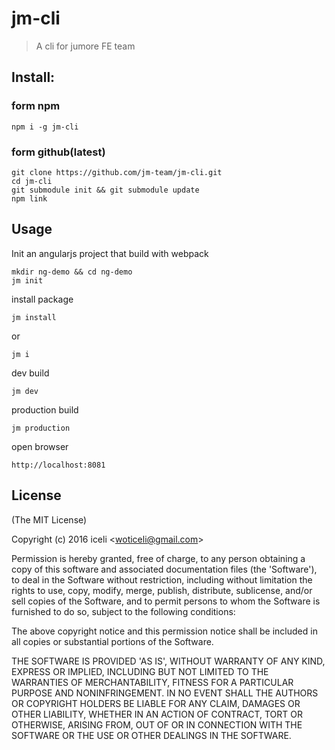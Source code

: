 # jm-cli
> A cli for jumore FE team
  
## Install:

### form npm
```git
npm i -g jm-cli
```

### form github(latest)

```git
git clone https://github.com/jm-team/jm-cli.git
cd jm-cli
git submodule init && git submodule update 
npm link
```


## Usage
Init an angularjs project that build with webpack

```
mkdir ng-demo && cd ng-demo
jm init
```
install package
	
```
jm install 
```
or
	
```
jm i
```

dev build

```
jm dev
```

production build

```
jm production
```
open browser

```
http://localhost:8081
```

## License 

(The MIT License)

Copyright (c) 2016 iceli &lt;woticeli@gmail.com&gt;

Permission is hereby granted, free of charge, to any person obtaining
a copy of this software and associated documentation files (the
'Software'), to deal in the Software without restriction, including
without limitation the rights to use, copy, modify, merge, publish,
distribute, sublicense, and/or sell copies of the Software, and to
permit persons to whom the Software is furnished to do so, subject to
the following conditions:

The above copyright notice and this permission notice shall be
included in all copies or substantial portions of the Software.

THE SOFTWARE IS PROVIDED 'AS IS', WITHOUT WARRANTY OF ANY KIND,
EXPRESS OR IMPLIED, INCLUDING BUT NOT LIMITED TO THE WARRANTIES OF
MERCHANTABILITY, FITNESS FOR A PARTICULAR PURPOSE AND NONINFRINGEMENT.
IN NO EVENT SHALL THE AUTHORS OR COPYRIGHT HOLDERS BE LIABLE FOR ANY
CLAIM, DAMAGES OR OTHER LIABILITY, WHETHER IN AN ACTION OF CONTRACT,
TORT OR OTHERWISE, ARISING FROM, OUT OF OR IN CONNECTION WITH THE
SOFTWARE OR THE USE OR OTHER DEALINGS IN THE SOFTWARE.